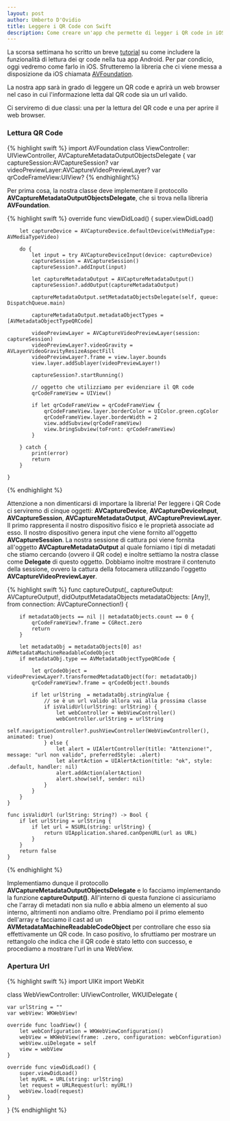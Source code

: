 ```yaml
---
layout: post
author: Umberto D'Ovidio
title: Leggere i QR Code con Swift
description: Come creare un'app che permette di legger i QR code in iOS usando Swift?
---
```

La scorsa settimana ho scritto un breve [tutorial](http://dovid.io/2017/08/03/qrcode-android.html) su come includere la funzionalità di lettura dei qr code nella tua app Android. Per par condicio, oggi vedremo come farlo in iOS. Sfrutteremo la libreria che ci viene messa a disposizione da iOS chiamata [AVFoundation](https://developer.apple.com/av-foundation/).
<!-- more -->


La nostra app sarà in grado di leggere un QR code e aprirà un web browser nel caso in cui l'informazione letta dal QR code sia un url valido.

Ci serviremo di due classi: una per la lettura del QR code e una per aprire il web browser.

### Lettura QR Code

{% highlight swift %}
import AVFoundation
class ViewController: UIViewController, AVCaptureMetadataOutputObjectsDelegate {
    var captureSession:AVCaptureSession?
    var videoPreviewLayer:AVCaptureVideoPreviewLayer?
    var qrCodeFrameView:UIView?
{% endhighlight%}

Per prima cosa, la nostra classe deve implementare il protocollo **AVCaptureMetadataOutputObjectsDelegate**, che si trova nella libreria **AVFoundation**. 

{% highlight swift %}
    override func viewDidLoad() {
        super.viewDidLoad()
        
        let captureDevice = AVCaptureDevice.defaultDevice(withMediaType: AVMediaTypeVideo)
        
        do {
            let input = try AVCaptureDeviceInput(device: captureDevice)
            captureSession = AVCaptureSession()
            captureSession?.addInput(input)
            
            let captureMetadataOutput = AVCaptureMetadataOutput()
            captureSession?.addOutput(captureMetadataOutput)
            
            captureMetadataOutput.setMetadataObjectsDelegate(self, queue: DispatchQueue.main)
            
            captureMetadataOutput.metadataObjectTypes = [AVMetadataObjectTypeQRCode]
            
            videoPreviewLayer = AVCaptureVideoPreviewLayer(session: captureSession)
            videoPreviewLayer?.videoGravity = AVLayerVideoGravityResizeAspectFill
            videoPreviewLayer?.frame = view.layer.bounds
            view.layer.addSublayer(videoPreviewLayer!)
            
            captureSession?.startRunning()
            
            // oggetto che utilizziamo per evidenziare il QR code
            qrCodeFrameView = UIView()
            
            if let qrCodeFrameView = qrCodeFrameView {
                qrCodeFrameView.layer.borderColor = UIColor.green.cgColor
                qrCodeFrameView.layer.borderWidth = 2
                view.addSubview(qrCodeFrameView)
                view.bringSubview(toFront: qrCodeFrameView)
            }
            
        } catch {
            print(error)
            return
        }
        
    }
{% endhighlight %}


Attenzione a non dimenticarsi di importare la libreria! Per leggere i QR Code ci serviremo di cinque oggetti: **AVCaptureDevice**, **AVCaptureDeviceInput**, **AVCaptureSession**, **AVCaptureMetadataOutput**, **AVCapturePreviewLayer**.
Il primo rappresenta il nostro dispositivo fisico e le proprietà associate ad esso. Il nostro dispositivo genera input che viene fornito all'oggetto **AVCaptureSession**. La nostra sessione di cattura poi viene fornita all'oggetto **AVCaptureMetadataOutput** al quale forniamo i tipi di metadati che stiamo cercando (ovvero il QR code) e inoltre settiamo la nostra classe come **Delegate** di questo oggetto. 
Dobbiamo inoltre mostrare il contenuto della sessione, ovvero la cattura della fotocamera utilizzando l'oggetto **AVCaptureVideoPreviewLayer**.

{% highlight swift %}
    func captureOutput(_ captureOutput: AVCaptureOutput!, didOutputMetadataObjects metadataObjects: [Any]!, from connection: AVCaptureConnection!) {
        
        if metadataObjects == nil || metadataObjects.count == 0 {
            qrCodeFrameView?.frame = CGRect.zero
            return
        }
        
        let metadataObj = metadataObjects[0] as! AVMetadataMachineReadableCodeObject
        if metadataObj.type == AVMetadataObjectTypeQRCode {
            
            let qrCodeObject = videoPreviewLayer?.transformedMetadataObject(for: metadataObj)
            qrCodeFrameView?.frame = qrCodeObject!.bounds
            
            if let urlString  = metadataObj.stringValue {
                // se è un url valido allora vai alla prossima classe
                if isValidUrl(urlString: urlString) {
                    let webController = WebViewController()
                    webController.urlString = urlString
                    self.navigationController?.pushViewController(WebViewController(), animated: true)
                } else {
                    let alert = UIAlertController(title: "Attenzione!", message: "url non valido", preferredStyle: .alert)
                    let alertAction = UIAlertAction(title: "ok", style: .default, handler: nil)
                    alert.addAction(alertAction)
                    alert.show(self, sender: nil)
                }
            }
        }
    }

    func isValidUrl (urlString: String?) -> Bool {
        if let urlString = urlString {
            if let url = NSURL(string: urlString) {
                return UIApplication.shared.canOpenURL(url as URL)
            }
        }
        return false
    }
{% endhighlight %}

Implementiamo dunque il protocollo **AVCaptureMetadataOutputObjectsDelegate** e lo facciamo implementando la funzione **captureOutput()**.
All'interno di questa funzione ci assicuriamo che l'array di metadati non sia nullo e abbia almeno un elemento al suo interno, altrimenti non andiamo oltre.
Prendiamo poi il primo elemento dell'array e facciamo il cast ad un **AVMetadataMachineReadableCodeObject** per controllare che esso sia effettivamente un QR code. In caso positivo, lo sfruttiamo per mostrare un rettangolo che indica che il QR code è stato letto con successo, e procediamo a mostrare l'url in una WebView.

### Apertura Url

{% highlight swift %}
import UIKit
import WebKit

class WebViewController: UIViewController, WKUIDelegate {

    var urlString = ""
    var webView: WKWebView!
    
    override func loadView() {
        let webConfiguration = WKWebViewConfiguration()
        webView = WKWebView(frame: .zero, configuration: webConfiguration)
        webView.uiDelegate = self
        view = webView
    }
    
    override func viewDidLoad() {
        super.viewDidLoad()
        let myURL = URL(string: urlString)
        let request = URLRequest(url: myURL!)
        webView.load(request)
    }
}
{% endhighlight %}

